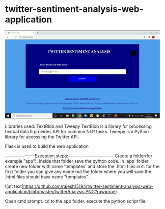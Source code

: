 # twitter-sentiment-analysis-web-application

![alt text](https://github.com/rajesh15194/twitter-sentiment-analysis-web-application/blob/master/TA.gif?raw=true)

 Libraries used: TextBlob and Tweepy
 TextBlob is a library for processing textual data.It provides API for common NLP tasks.
 Tweepy is a Python library for accessing the Twitter API.
 
 Flask is used to build the web application
 
 
 ---------------Execution steps:-----------------------
 Create a folder(for example "app"). inside that folder save the pyhton code. in 'app' folder create  new folder with name 'templates' and store the .html files in it. for the first folder you can give any name but the folder where you will save the .html files should have name "templates" .
 
![alt text]https://github.com/rajesh15194/twitter-sentiment-analysis-web-application/blob/master/twitterAnalysis.PNG?raw=true)

Open cmd prompt.
cd to the app folder.
execute the python script file.


 
 
